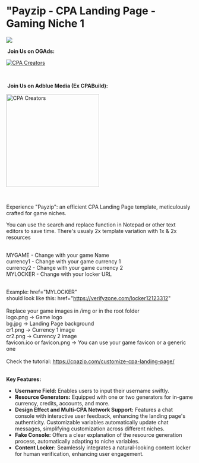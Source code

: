 # "Payzip - CPA Landing Page - Gaming Niche 1

<img src="https://github.com/cpacreators/cpa-landing-page-gaming-niche-1/assets/60578014/9699be60-75a6-4c82-b00b-b26d8caaeb5d"/>
<br>


<p>
  <b> &nbsp;Join Us on OGAds:</b></summary></p>
  <p>
   <a href="https://members.ogads.com/register?r=89668">  <img src="https://i.imgur.com/b9XZKbc.gif" alt="CPA Creators" /></a></p>
  <br/>
<p>
<b> &nbsp;Join Us on Adblue Media (Ex CPABuild):</b></summary></p>
   <a href="https://cpazip.com/aff/cpabuild">  <img src="https://i.imgur.com/jJCxowb.jpeg" alt="CPA Creators" height="250" /></a></p>
  <br/>
  <p>

Experience "Payzip": an efficient CPA Landing Page template, meticulously crafted for game niches. 

You can use the search and replace function in Notepad or other text editors to save time.
There's usualy 2x template variation with 1x & 2x resources

<br>
MYGAME - Change with your game Name
<br>
currency1 - Change with your game currency 1
<br>
currency2 - Change with your game currency 2
<br>
MYLOCKER - Change with your locker URL
<br>
<br>

Example:
href="MYLOCKER"
<br>
should look like this:
href="https://verifyzone.com/locker12123312"
<br>
<br>
Replace your game images in /img or in the root folder
<br>
logo.png -> Game logo
<br>
bg.jpg -> Landing Page background
<br>
cr1.png -> Currency 1 image
<br>
cr2.png -> Currency 2 image
<br>
favicon.ico or favicon.png -> You can use your game favicon or a generic one
<br>
<br>
Check the tutorial: 
https://cpazip.com/customize-cpa-landing-page/
<br>
<br>

**Key Features:**

-   **Username Field:**  Enables users to input their username swiftly.
-   **Resource Generators:**  Equipped with one or two generators for in-game currency, credits, accounts, and more.
-   **Design Effect and Multi-CPA Network Support:**  Features a chat console with interactive user feedback, enhancing the landing page's authenticity. Customizable variables automatically update chat messages, simplifying customization across different niches.
-   **Fake Console:**  Offers a clear explanation of the resource generation process, automatically adapting to niche variables.
-   **Content Locker:**  Seamlessly integrates a natural-looking content locker for human verification, enhancing user engagement.
